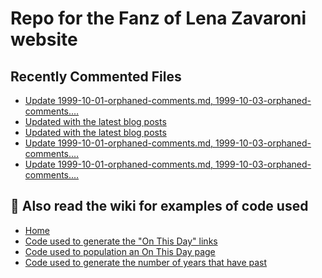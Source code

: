 # Repo for the Fanz of Lena Zavaroni website

## Recently Commented Files
<!-- BLOG-POST-LIST:START -->
- [Update 1999-10-01-orphaned-comments.md, 1999-10-03-orphaned-comments.…](https://github.com/FanzOfLenaZavaroni/fanzoflenazavaroni.github.io/commit/fa2764dca88df286920f2e4d2020bf588f569d05)
- [Updated with the latest blog posts](https://github.com/FanzOfLenaZavaroni/fanzoflenazavaroni.github.io/commit/8b75dbc380ab718b56f1674589e41c1df2861e74)
- [Updated with the latest blog posts](https://github.com/FanzOfLenaZavaroni/fanzoflenazavaroni.github.io/commit/35131083f1ae54eb6e503d2cb751836e222abde6)
- [Update 1999-10-01-orphaned-comments.md, 1999-10-03-orphaned-comments.…](https://github.com/FanzOfLenaZavaroni/fanzoflenazavaroni.github.io/commit/eaa131105132ab63da979f95b0da9f59e65e4968)
- [Update 1999-10-01-orphaned-comments.md, 1999-10-03-orphaned-comments.…](https://github.com/FanzOfLenaZavaroni/fanzoflenazavaroni.github.io/commit/83a96422f7995bb0feb9e055a9bae4a44c60f49e)
<!-- BLOG-POST-LIST:END -->

## :notebook: Also read the wiki for examples of code used
* [Home](https://github.com/FanzOfLenaZavaroni/fanzoflenazavaroni.github.io/wiki)
* [Code used to generate the "On This Day" links](https://github.com/FanzOfLenaZavaroni/fanzoflenazavaroni.github.io/wiki/On-This-Day-Code)
* [Code used to population an On This Day page](https://github.com/FanzOfLenaZavaroni/fanzoflenazavaroni.github.io/wiki/Code-used-to-population-an-On-This-Day-page)
* [Code used to generate the number of years that have past](https://github.com/FanzOfLenaZavaroni/fanzoflenazavaroni.github.io/wiki/Number-of-years-gone-by-code)

